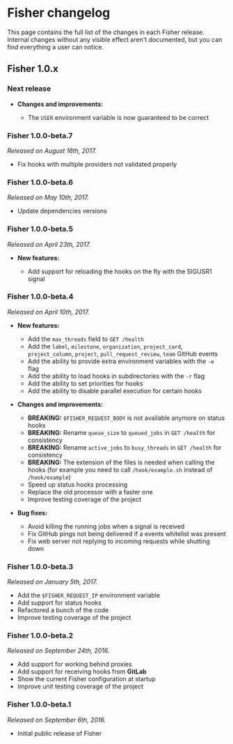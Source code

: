 # Fisher changelog

This page contains the full list of the changes in each Fisher release.
Internal changes without any visible effect aren't documented, but you can find
everything a user can notice.

## Fisher 1.0.x

### Next release

* **Changes and improvements:**

    * The `USER` environment variable is now guaranteed to be correct

### Fisher 1.0.0-beta.7

*Released on August 16th, 2017.*

* Fix hooks with multiple providers not validated properly

### Fisher 1.0.0-beta.6

*Released on May 10th, 2017.*

* Update dependencies versions

### Fisher 1.0.0-beta.5

*Released on April 23th, 2017.*

* **New features:**

    * Add support for reloading the hooks on the fly with the SIGUSR1 signal

### Fisher 1.0.0-beta.4

*Released on April 10th, 2017.*

* **New features:**

    * Add the `max_threads` field to `GET /health`
    * Add the `label`, `milestone`, `organization`, `project_card`,
     `project_column`, `project`, `pull_request_review`, `team` GitHub events
    * Add the ability to provide extra environment variables with the `-e` flag
    * Add the ability to load hooks in subdirectories with the `-r` flag
    * Add the ability to set priorities for hooks
    * Add the ability to disable parallel execution for certain hooks

* **Changes and improvements:**

    * **BREAKING:** `$FISHER_REQUEST_BODY` is not available anymore on status
      hooks
    * **BREAKING:** Rename `queue_size` to `queued_jobs` in `GET /health` for
      consistency
    * **BREAKING:** Rename `active_jobs` to `busy_threads` in `GET /health` for
      consistency
    * **BREAKING:** The extension of the files is needed when calling the hooks
      (for example you need to call `/hook/example.sh` instead of `/hook/example`)
    * Speed up status hooks processing
    * Replace the old processor with a faster one
    * Improve testing coverage of the project

* **Bug fixes:**

    * Avoid killing the running jobs when a signal is received
    * Fix GitHub pings not being delivered if a events whitelist was present
    * Fix web server not replying to incoming requests while shutting down

### Fisher 1.0.0-beta.3

*Released on January 5th, 2017.*

* Add the `$FISHER_REQUEST_IP` environment variable
* Add support for status hooks
* Refactored a bunch of the code
* Improve testing coverage of the project

### Fisher 1.0.0-beta.2

*Released on September 24th, 2016.*

* Add support for working behind proxies
* Add support for receiving hooks from **GitLab**
* Show the current Fisher configuration at startup
* Improve unit testing coverage of the project

### Fisher 1.0.0-beta.1

*Released on September 6th, 2016.*

* Initial public release of Fisher
